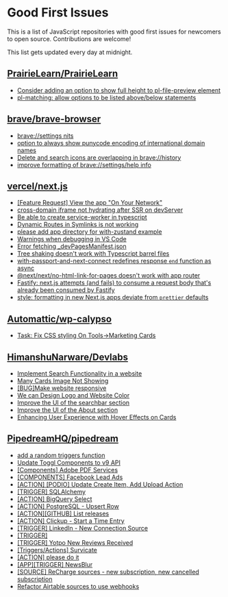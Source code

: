 # Good First Issues

This is a list of JavaScript repositories with good first issues for newcomers to open source. Contributions are welcome!

This list gets updated every day at midnight.

## [PrairieLearn/PrairieLearn](https://github.com/PrairieLearn/PrairieLearn)

- [Consider adding an option to show full height to pl-file-preview element](https://github.com/PrairieLearn/PrairieLearn/issues/8793)
- [pl-matching: allow options to be listed above/below statements](https://github.com/PrairieLearn/PrairieLearn/issues/5118)

## [brave/brave-browser](https://github.com/brave/brave-browser)

- [brave://settings nits](https://github.com/brave/brave-browser/issues/20002)
- [option to always show punycode encoding of international domain names](https://github.com/brave/brave-browser/issues/17232)
- [Delete and search icons are overlapping in brave://history](https://github.com/brave/brave-browser/issues/32399)
- [improve formatting of brave://settings/help info](https://github.com/brave/brave-browser/issues/2560)

## [vercel/next.js](https://github.com/vercel/next.js)

- [[Feature Request] View the app "On Your Network"](https://github.com/vercel/next.js/issues/11367)
- [cross-domain iframe not hydrating after SSR on devServer](https://github.com/vercel/next.js/issues/18028)
- [Be able to create service-worker in typescript](https://github.com/vercel/next.js/issues/33863)
- [Dynamic Routes in Symlinks is not working](https://github.com/vercel/next.js/issues/16660)
- [please add app directory for with-zustand example](https://github.com/vercel/next.js/issues/52858)
- [Warnings when debugging in VS Code](https://github.com/vercel/next.js/issues/24349)
- [Error fetching _devPagesManifest.json](https://github.com/vercel/next.js/issues/17274)
- [Tree shaking doesn't work with Typescript barrel files](https://github.com/vercel/next.js/issues/12557)
- [with-passport-and-next-connect redefines response `end` function as async](https://github.com/vercel/next.js/issues/51628)
- [@next/next/no-html-link-for-pages doesn't work with app router](https://github.com/vercel/next.js/issues/51742)
- [Fastify: next.js attempts (and fails) to consume a request body that's already been consumed by Fastify](https://github.com/vercel/next.js/issues/24894)
- [style: formatting in new Next.js apps deviate from `prettier` defaults](https://github.com/vercel/next.js/issues/54402)

## [Automattic/wp-calypso](https://github.com/Automattic/wp-calypso)

- [Task: Fix CSS styling On Tools->Marketing Cards](https://github.com/Automattic/wp-calypso/issues/68761)

## [HimanshuNarware/Devlabs](https://github.com/HimanshuNarware/Devlabs)

- [Implement Search Functionality in a website ](https://github.com/HimanshuNarware/Devlabs/issues/85)
- [Many Cards Image Not Showing](https://github.com/HimanshuNarware/Devlabs/issues/128)
- [[BUG]Make website responsive](https://github.com/HimanshuNarware/Devlabs/issues/18)
- [We can Design Logo and Website Color ](https://github.com/HimanshuNarware/Devlabs/issues/11)
- [Improve the UI of the searchbar section](https://github.com/HimanshuNarware/Devlabs/issues/86)
- [Improve the UI of the About section](https://github.com/HimanshuNarware/Devlabs/issues/77)
- [Enhancing User Experience with Hover Effects on Cards](https://github.com/HimanshuNarware/Devlabs/issues/71)

## [PipedreamHQ/pipedream](https://github.com/PipedreamHQ/pipedream)

- [add a random triggers function](https://github.com/PipedreamHQ/pipedream/issues/8885)
- [Update Toggl Components to v9 API](https://github.com/PipedreamHQ/pipedream/issues/8889)
- [[Components] Adobe PDF Services](https://github.com/PipedreamHQ/pipedream/issues/8619)
- [[COMPONENTS] Facebook Lead Ads](https://github.com/PipedreamHQ/pipedream/issues/6907)
- [[ACTION] [PODIO] Update Create Item, Add Upload Action](https://github.com/PipedreamHQ/pipedream/issues/8833)
- [[TRIGGER] SQLAlchemy](https://github.com/PipedreamHQ/pipedream/issues/5965)
- [[ACTION] BigQuery Select](https://github.com/PipedreamHQ/pipedream/issues/8802)
- [[ACTION] PostgreSQL - Upsert Row](https://github.com/PipedreamHQ/pipedream/issues/8748)
- [[ACTION][GITHUB] List releases](https://github.com/PipedreamHQ/pipedream/issues/8600)
- [[ACTION] Clickup - Start a Time Entry](https://github.com/PipedreamHQ/pipedream/issues/8516)
- [[TRIGGER] LinkedIn - New Connection Source](https://github.com/PipedreamHQ/pipedream/issues/6846)
- [[TRIGGER]](https://github.com/PipedreamHQ/pipedream/issues/8468)
- [[TRIGGER] Yotpo New Reviews Received](https://github.com/PipedreamHQ/pipedream/issues/4375)
- [[Triggers/Actions] Survicate](https://github.com/PipedreamHQ/pipedream/issues/6600)
- [[ACTION] please do it](https://github.com/PipedreamHQ/pipedream/issues/8455)
- [[APP][TRIGGER] NewsBlur ](https://github.com/PipedreamHQ/pipedream/issues/8447)
- [[SOURCE] ReCharge sources - new subscription, new cancelled subscription ](https://github.com/PipedreamHQ/pipedream/issues/2801)
- [Refactor Airtable sources to use webhooks](https://github.com/PipedreamHQ/pipedream/issues/5013)

